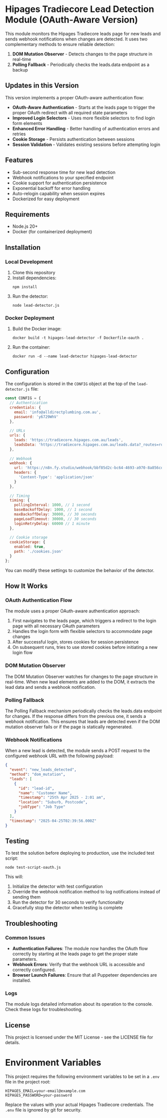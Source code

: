 # Hipages Tradiecore Lead Detection Module (OAuth-Aware Version)

This module monitors the Hipages Tradiecore leads page for new leads and sends webhook notifications when changes are detected. It uses two complementary methods to ensure reliable detection:

1. **DOM Mutation Observer** - Detects changes to the page structure in real-time
2. **Polling Fallback** - Periodically checks the leads.data endpoint as a backup

## Updates in this Version

This version implements a proper OAuth-aware authentication flow:

- **OAuth-Aware Authentication** - Starts at the leads page to trigger the proper OAuth redirect with all required state parameters
- **Improved Login Selectors** - Uses more flexible selectors to find login form elements
- **Enhanced Error Handling** - Better handling of authentication errors and retries
- **Cookie Storage** - Persists authentication between sessions
- **Session Validation** - Validates existing sessions before attempting login

## Features

- Sub-second response time for new lead detection
- Webhook notifications to your specified endpoint
- Cookie support for authentication persistence
- Exponential backoff for error handling
- Auto-relogin capability when session expires
- Dockerized for easy deployment

## Requirements

- Node.js 20+
- Docker (for containerized deployment)

## Installation

### Local Development

1. Clone this repository
2. Install dependencies:
   ```
   npm install
   ```
3. Run the detector:
   ```
   node lead-detector.js
   ```

### Docker Deployment

1. Build the Docker image:
   ```
   docker build -t hipages-lead-detector -f Dockerfile-oauth .
   ```
2. Run the container:
   ```
   docker run -d --name lead-detector hipages-lead-detector
   ```

## Configuration

The configuration is stored in the `CONFIG` object at the top of the `lead-detector.js` file:

```javascript
const CONFIG = {
  // Authentication
  credentials: {
    email: 'info@alldirectplumbing.com.au',
    password: 'y6729WhV'
  },
  
  // URLs
  urls: {
    leads: 'https://tradiecore.hipages.com.au/leads',
    leadsData: 'https://tradiecore.hipages.com.au/leads.data?_routes=routes%2F_app%2Fleads%2F_leads'
  },
  
  // Webhook
  webhook: {
    url: 'https://n8n.fy.studio/webhook/bbf85d2c-bc64-4693-a970-8a856cd8320a',
    headers: {
      'Content-Type': 'application/json'
    }
  },
  
  // Timing
  timing: {
    pollingInterval: 1000, // 1 second
    baseBackoffDelay: 1000, // 1 second
    maxBackoffDelay: 30000, // 30 seconds
    pageLoadTimeout: 30000, // 30 seconds
    loginRetryDelay: 60000 // 1 minute
  },
  
  // Cookie storage
  cookieStorage: {
    enabled: true,
    path: './cookies.json'
  }
};
```

You can modify these settings to customize the behavior of the detector.

## How It Works

### OAuth Authentication Flow

The module uses a proper OAuth-aware authentication approach:

1. First navigates to the leads page, which triggers a redirect to the login page with all necessary OAuth parameters
2. Handles the login form with flexible selectors to accommodate page changes
3. After successful login, stores cookies for session persistence
4. On subsequent runs, tries to use stored cookies before initiating a new login flow

### DOM Mutation Observer

The DOM Mutation Observer watches for changes to the page structure in real-time. When new lead elements are added to the DOM, it extracts the lead data and sends a webhook notification.

### Polling Fallback

The Polling Fallback mechanism periodically checks the leads.data endpoint for changes. If the response differs from the previous one, it sends a webhook notification. This ensures that leads are detected even if the DOM mutation observer fails or if the page is statically regenerated.

### Webhook Notifications

When a new lead is detected, the module sends a POST request to the configured webhook URL with the following payload:

```json
{
  "event": "new_leads_detected",
  "method": "dom_mutation",
  "leads": [
    {
      "id": "lead-id",
      "name": "Customer Name",
      "timestamp": "25th Apr 2025 - 2:01 am",
      "location": "Suburb, Postcode",
      "jobType": "Job Type"
    }
  ],
  "timestamp": "2025-04-25T02:39:56.000Z"
}
```

## Testing

To test the solution before deploying to production, use the included test script:

```
node test-script-oauth.js
```

This will:
1. Initialize the detector with test configuration
2. Override the webhook notification method to log notifications instead of sending them
3. Run the detector for 30 seconds to verify functionality
4. Gracefully stop the detector when testing is complete

## Troubleshooting

### Common Issues

- **Authentication Failures**: The module now handles the OAuth flow correctly by starting at the leads page to get the proper state parameters.
- **Webhook Errors**: Verify that the webhook URL is accessible and correctly configured.
- **Browser Launch Failures**: Ensure that all Puppeteer dependencies are installed.

### Logs

The module logs detailed information about its operation to the console. Check these logs for troubleshooting.

## License

This project is licensed under the MIT License - see the LICENSE file for details.

# Environment Variables

This project requires the following environment variables to be set in a `.env` file in the project root:

```
HIPAGES_EMAIL=your-email@example.com
HIPAGES_PASSWORD=your-password
```

Replace the values with your actual Hipages Tradiecore credentials. The `.env` file is ignored by git for security.
